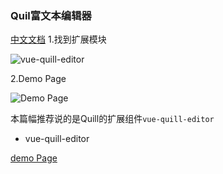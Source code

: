 
### Quil富文本编辑器

[中文文档](http://doc.quilljs.cn/)
1.找到扩展模块

![vue-quill-editor](https://github.com/ma1833577561/web-development-notebook/blob/master/rich-text-editor/Quill/images/vuequileditor.png)

2.Demo Page

![Demo Page](https://github.com/ma1833577561/web-development-notebook/blob/master/rich-text-editor/Quill/images/demopage.png)

本篇幅推荐说的是Quill的扩展组件`vue-quill-editor`
* vue-quill-editor

[demo Page](https://github.surmon.me/vue-quill-editor/)
